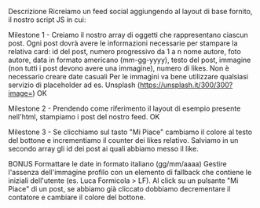 Descrizione
Ricreiamo un feed social aggiungendo al layout di base fornito, il nostro script JS in cui:


Milestone 1 - Creiamo il nostro array di oggetti che rappresentano ciascun post.
Ogni post dovrà avere le informazioni necessarie per stampare la relativa card:
id del post, numero progressivo da 1 a n
nome autore,
foto autore,
data in formato americano (mm-gg-yyyy),
testo del post,
immagine (non tutti i post devono avere una immagine),
numero di likes.
Non è necessario creare date casuali
Per le immagini va bene utilizzare qualsiasi servizio di placeholder ad es. Unsplash (https://unsplash.it/300/300?image=<id>) OK


Milestone 2 - Prendendo come riferimento il layout di esempio presente nell'html, stampiamo i post del nostro feed. OK


Milestone 3 - Se clicchiamo sul tasto "Mi Piace" cambiamo il colore al testo del bottone e incrementiamo il counter dei likes relativo.
Salviamo in un secondo array gli id dei post ai quali abbiamo messo il like.


BONUS
 Formattare le date in formato italiano (gg/mm/aaaa)
 Gestire l'assenza dell'immagine profilo con un elemento di fallback che contiene le iniziali dell'utente (es. Luca Formicola > LF).
 Al click su un pulsante "Mi Piace" di un post, se abbiamo già cliccato dobbiamo decrementare il contatore e cambiare il colore del bottone.